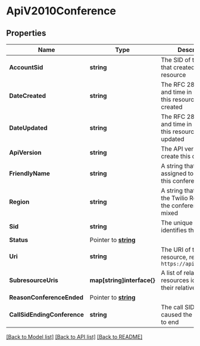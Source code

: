# ApiV2010Conference

## Properties

Name | Type | Description | Notes
------------ | ------------- | ------------- | -------------
**AccountSid** | **string** | The SID of the Account that created this resource |[optional] 
**DateCreated** | **string** | The RFC 2822 date and time in GMT that this resource was created |[optional] 
**DateUpdated** | **string** | The RFC 2822 date and time in GMT that this resource was last updated |[optional] 
**ApiVersion** | **string** | The API version used to create this conference |[optional] 
**FriendlyName** | **string** | A string that you assigned to describe this conference room |[optional] 
**Region** | **string** | A string that represents the Twilio Region where the conference was mixed |[optional] 
**Sid** | **string** | The unique string that identifies this resource |[optional] 
**Status** | Pointer to [**string**](ConferenceEnumStatus.md) |  |
**Uri** | **string** | The URI of this resource, relative to `https://api.twilio.com` |[optional] 
**SubresourceUris** | **map[string]interface{}** | A list of related resources identified by their relative URIs |[optional] 
**ReasonConferenceEnded** | Pointer to [**string**](ConferenceEnumReasonConferenceEnded.md) |  |
**CallSidEndingConference** | **string** | The call SID that caused the conference to end |[optional] 

[[Back to Model list]](../README.md#documentation-for-models) [[Back to API list]](../README.md#documentation-for-api-endpoints) [[Back to README]](../README.md)


